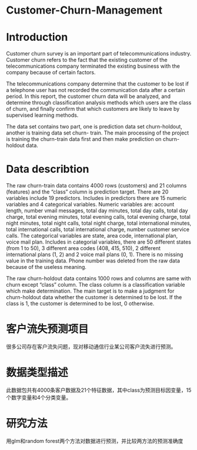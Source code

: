 # Customer-Churn-Management

# Introduction
Customer churn survey is an important part of telecommunications industry. Customer churn refers to the
fact that the existing customer of the telecommunications company terminated the existing business with
the company because of certain factors.

The telecommunications company determine that the customer to be lost if a telephone user has not recorded
the communication data after a certain period. In this report, the customer churn data will be analyzed, and
determine through classification analysis methods which users are the class of churn, and finally confirm
that which customers are likely to leave by supervised learning methods.

The data set contains two part, one is prediction data set churn-holdout, another is training data set churn-
train. The main processing of the project is training the churn-train data first and then make prediction on
churn-holdout data.

# Data describtion 
The raw churn-train data contains 4000 rows (customers) and 21 columns (features) and the “class” column
is prediction target. There are 20 variables include 19 predictors. Includes in predictors there are 15 numeric
variables and 4 categorical variables. Numeric variables are: account length, number vmail messages, total
day minutes, total day calls, total day charge, total evening minutes, total evening calls, total evening charge,
total night minutes, total night calls, total night charge, total international minutes, total international calls,
total international charge, number customer service calls. The categorical variables are state, area code,
international plan, voice mail plan. Includes in categorial variables, there are 50 different states (from 1 to
50), 3 different area codes (408, 415, 510), 2 different international plans (1, 2) and 2 voice mail plans (0,
1). There is no missing value in the training data. Phone number was deleted from the raw data because of
the useless meaning.

The raw churn-holdout data contains 1000 rows and columns are same with churn except “class” column.
The class column is a classification variable which make determination. The main target is to make a
judgment for churn-holdout data whether the customer is determined to be lost. If the class is 1, the customer
is determined to be lost, 0 otherwise.

# 客户流失预测项目
很多公司存在客户流失问题，现对移动通信行业某公司客户流失进行预测。
# 数据类型描述
此数据包共有4000条客户数据及21个特征数据，其中class为预测目标因变量，15个数字变量和4个分类变量。
# 研究方法
用glm和random forest两个方法对数据进行预测，并比较两方法的预测准确度
